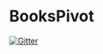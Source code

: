 # BooksPivot

[![Gitter](https://badges.gitter.im/gmonetix/BooksPivot-KWOC.svg)](https://gitter.im/gmonetix/BooksPivot-KWOC?utm_source=badge&utm_medium=badge&utm_campaign=pr-badge&utm_content=badge)